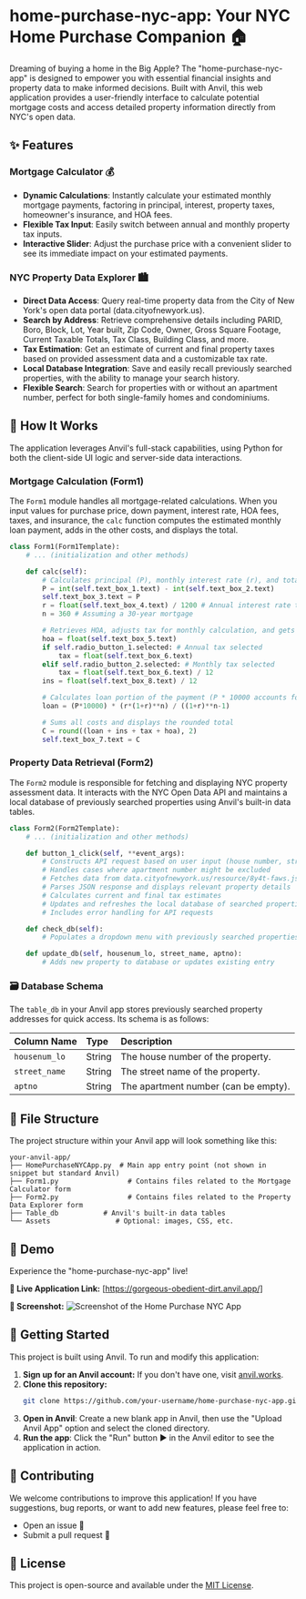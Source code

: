 # home-purchase-nyc-app: Your NYC Home Purchase Companion 🏠

Dreaming of buying a home in the Big Apple? The "home-purchase-nyc-app" is designed to empower you with essential financial insights and property data to make informed decisions. Built with Anvil, this web application provides a user-friendly interface to calculate potential mortgage costs and access detailed property information directly from NYC's open data.

## ✨ Features

### Mortgage Calculator 💰
* **Dynamic Calculations**: Instantly calculate your estimated monthly mortgage payments, factoring in principal, interest, property taxes, homeowner's insurance, and HOA fees.
* **Flexible Tax Input**: Easily switch between annual and monthly property tax inputs.
* **Interactive Slider**: Adjust the purchase price with a convenient slider to see its immediate impact on your estimated payments.

### NYC Property Data Explorer 🏙️
* **Direct Data Access**: Query real-time property data from the City of New York's open data portal (data.cityofnewyork.us).
* **Search by Address**: Retrieve comprehensive details including PARID, Boro, Block, Lot, Year built, Zip Code, Owner, Gross Square Footage, Current Taxable Totals, Tax Class, Building Class, and more.
* **Tax Estimation**: Get an estimate of current and final property taxes based on provided assessment data and a customizable tax rate.
* **Local Database Integration**: Save and easily recall previously searched properties, with the ability to manage your search history.
* **Flexible Search**: Search for properties with or without an apartment number, perfect for both single-family homes and condominiums.

## 🚀 How It Works

The application leverages Anvil's full-stack capabilities, using Python for both the client-side UI logic and server-side data interactions.

### Mortgage Calculation (Form1)
The `Form1` module handles all mortgage-related calculations. When you input values for purchase price, down payment, interest rate, HOA fees, taxes, and insurance, the `calc` function computes the estimated monthly loan payment, adds in the other costs, and displays the total.

```python
class Form1(Form1Template):
    # ... (initialization and other methods)

    def calc(self):
        # Calculates principal (P), monthly interest rate (r), and total months (n)
        P = int(self.text_box_1.text) - int(self.text_box_2.text)
        self.text_box_3.text = P
        r = float(self.text_box_4.text) / 1200 # Annual interest rate to monthly percentage
        n = 360 # Assuming a 30-year mortgage

        # Retrieves HOA, adjusts tax for monthly calculation, and gets insurance
        hoa = float(self.text_box_5.text)
        if self.radio_button_1.selected: # Annual tax selected
            tax = float(self.text_box_6.text)
        elif self.radio_button_2.selected: # Monthly tax selected
            tax = float(self.text_box_6.text) / 12
        ins = float(self.text_box_8.text) / 12

        # Calculates loan portion of the payment (P * 10000 accounts for price scaling)
        loan = (P*10000) * (r*(1+r)**n) / ((1+r)**n-1)

        # Sums all costs and displays the rounded total
        C = round((loan + ins + tax + hoa), 2)
        self.text_box_7.text = C
```

### Property Data Retrieval (Form2)
The `Form2` module is responsible for fetching and displaying NYC property assessment data. It interacts with the NYC Open Data API and maintains a local database of previously searched properties using Anvil's built-in data tables.

```python
class Form2(Form2Template):
    # ... (initialization and other methods)

    def button_1_click(self, **event_args):
        # Constructs API request based on user input (house number, street name, apartment number)
        # Handles cases where apartment number might be excluded
        # Fetches data from data.cityofnewyork.us/resource/8y4t-faws.json
        # Parses JSON response and displays relevant property details
        # Calculates current and final tax estimates
        # Updates and refreshes the local database of searched properties
        # Includes error handling for API requests

    def check_db(self):
        # Populates a dropdown menu with previously searched properties from 'app_tables.table_db'

    def update_db(self, housenum_lo, street_name, aptno):
        # Adds new property to database or updates existing entry
```

### 🗃️ Database Schema

The `table_db` in your Anvil app stores previously searched property addresses for quick access. Its schema is as follows:

| Column Name | Type   | Description                               |
| :---------- | :----- | :---------------------------------------- |
| `housenum_lo` | String | The house number of the property.           |
| `street_name` | String | The street name of the property.          |
| `aptno`       | String | The apartment number (can be empty).      |

## 📂 File Structure

The project structure within your Anvil app will look something like this:

```
your-anvil-app/
├── HomePurchaseNYCApp.py  # Main app entry point (not shown in snippet but standard Anvil)
├── Form1.py                 # Contains files related to the Mortgage Calculator form
├── Form2.py                 # Contains files related to the Property Data Explorer form
├── Table_db           # Anvil's built-in data tables
└── Assets                # Optional: images, CSS, etc.
```

## 🚀 Demo

Experience the "home-purchase-nyc-app" live\!

**🔗 Live Application Link:** [https://gorgeous-obedient-dirt.anvil.app/]

**📸 Screenshot:**
![Screenshot of the Home Purchase NYC App](about:sanitized)

## 🏁 Getting Started

This project is built using Anvil. To run and modify this application:

1.  **Sign up for an Anvil account:** If you don't have one, visit [anvil.works](https://anvil.works).
2.  **Clone this repository:**
    ```bash
    git clone https://github.com/your-username/home-purchase-nyc-app.git
    ```
3.  **Open in Anvil**: Create a new blank app in Anvil, then use the "Upload Anvil App" option and select the cloned directory.
4.  **Run the app**: Click the "Run" button ▶️ in the Anvil editor to see the application in action.

## 🤝 Contributing

We welcome contributions to improve this application! If you have suggestions, bug reports, or want to add new features, please feel free to:

* Open an issue 🐛
* Submit a pull request 🚀

## 📜 License

This project is open-source and available under the [MIT License](LICENSE).
